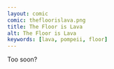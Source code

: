 ```yaml
---
layout: comic
comic: thefloorislava.png
title: The Floor is Lava
alt: The Floor is Lava
keywords: [lava, pompeii, floor]
---
```


Too soon?